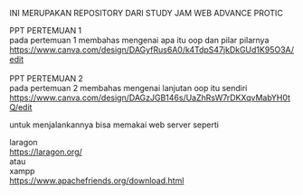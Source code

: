 INI MERUPAKAN REPOSITORY DARI STUDY JAM WEB ADVANCE PROTIC

PPT PERTEMUAN 1<br>
pada pertemuan 1 membahas mengenai apa itu oop dan pilar pilarnya<br>
https://www.canva.com/design/DAGyfRus6A0/k4TdpS47jkDkGUd1K95O3A/edit
<br>
<br>
PPT PERTEMUAN 2<br>
pada pertemuan 2 membahas mengenai lanjutan oop itu sendiri<br>
https://www.canva.com/design/DAGzJGB146s/UaZhRsW7rDKXqvMabYH0tQ/edit

untuk menjalankannya bisa memakai web server seperti 

laragon<br>
https://laragon.org/
<br>
atau 
<br>
xampp<br>
https://www.apachefriends.org/download.html 

